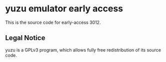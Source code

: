 yuzu emulator early access
=============

This is the source code for early-access 3012.

## Legal Notice

yuzu is a GPLv3 program, which allows fully free redistribution of its source code.